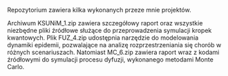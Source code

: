 Repozytorium zawiera kilka wykonanych przeze mnie projektów.

Archiwum KSUNiM_1.zip zawiera szczegółowy raport oraz wszystkie niezbędne pliki źródłowe służące do przeprowadzenia symulacji kropek kwantowych.
Plik FUZ_4.zip udostępnia narzędzie do modelowania dynamiki epidemii, pozwalające na analizę rozprzestrzeniania się chorób w różnych scenariuszach.
Natomiast MC_6.zip zawiera raport wraz z kodami źródłowymi do symulacji procesu dyfuzji, wykonanego metodami Monte Carlo.
